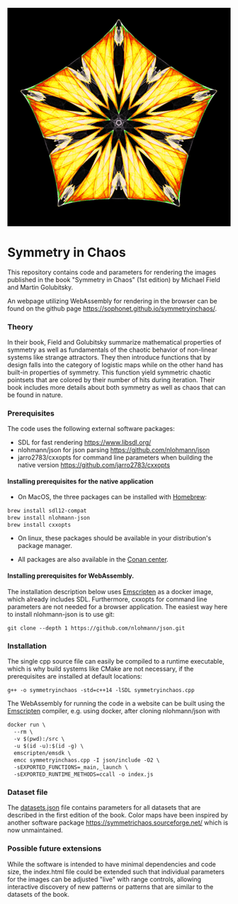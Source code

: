 ![Symmetry in Chaos - Emperor's Cloak](docs/emperors_cloak.jpg)

# Symmetry in Chaos

This repository contains code and parameters for rendering
the images published in the book "Symmetry in Chaos" (1st edition)
by Michael Field and Martin Golubitsky.

An webpage utilizing WebAssembly for rendering in the browser can be found on the github
page <https://sophonet.github.io/symmetryinchaos/>.

### Theory

In their book, Field and Golubitsky summarize mathematical properties of symmetry
as well as fundamentals of the chaotic behavior of non-linear systems like strange
attractors. They then introduce functions that by design falls into the category of
logistic maps while on the other hand has built-in properties of symmetry. This
function yield symmetric chaotic pointsets that are colored by their number of hits
during iteration. Their book includes more details about both symmetry as well as
chaos that can be found in nature.

### Prerequisites

The code uses the following external software packages:

* SDL for fast rendering <https://www.libsdl.org/>
* nlohmann/json for json parsing <https://github.com/nlohmann/json>
* jarro2783/cxxopts for command line parameters when building the native version <https://github.com/jarro2783/cxxopts>

#### Installing prerequisites for the native application

* On MacOS, the three packages can be installed with [Homebrew](https://brew.sh):

```
brew install sdl12-compat
brew install nlohmann-json
brew install cxxopts
```

* On linux, these packages should be available in your distribution's package manager.

* All packages are also available in the [Conan center](https://conan.io/center).

#### Installing prerequisites for WebAssembly.

The installation description below uses [Emscripten](https://emscripten.org/) as a docker image, which already includes SDL. Furthermore, cxxopts for command line parameters are not needed for a browser application. The easiest way here to install nlohmann-json is to use git:

```
git clone --depth 1 https://github.com/nlohmann/json.git
```

### Installation

The single cpp source file can easily be compiled to a runtime executable, which is why build systems like CMake are not necessary, if the prerequisites are installed at default locations:

```
g++ -o symmetryinchaos -std=c++14 -lSDL symmetryinchaos.cpp
```

The WebAssembly for running the code in a website can be built using the [Emscripten](https://emscripten.org/) compiler, e.g. using docker, after cloning nlohmann/json with

```
docker run \
  --rm \
  -v $(pwd):/src \
  -u $(id -u):$(id -g) \
  emscripten/emsdk \
  emcc symmetryinchaos.cpp -I json/include -O2 \
  -sEXPORTED_FUNCTIONS=_main,_launch \
  -sEXPORTED_RUNTIME_METHODS=ccall -o index.js
```

### Dataset file

The [datasets.json](datasets.json) file contains parameters for all datasets that are described in the first edition of the book. Color maps have been inspired by another software package <https://symmetrichaos.sourceforge.net/> which is now unmaintained.

### Possible future extensions

While the software is intended to have minimal dependencies and code size, the index.html file could be extended such that individual parameters for the images can be adjusted "live" with range controls, allowing interactive discovery of new patterns or patterns that are similar to the datasets of the book.
